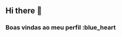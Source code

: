 ## Hi there 👋

<!--
**Gab1zz/Gab1zz** is a ✨ _special_ ✨ repository because its `README.md` (this file) appears on your GitHub profile.
Meu nome é Gabriella.
!https://www.google.com/url?sa=i&url=https%3A%2F%2Fbr.pinterest.com%2Fpin%2F1141803311756928450%2F&psig=AOvVaw28By5OwWzW0fgW1yIREgDD&ust=1722633408866000&source=images&cd=vfe&opi=89978449&ved=0CA8QjhxqFwoTCMDJmdXb1IcDFQAAAAAdAAAAABAI[](link)
- Estou estudando na Alura
- Estou me desenvolvendo na linguagem JavaScript
- Utilizo esse espaço para minha organização e compartilhamento dos meus projetos desenvolvidos

-->
### Boas vindas ao meu perfil :blue_heart
